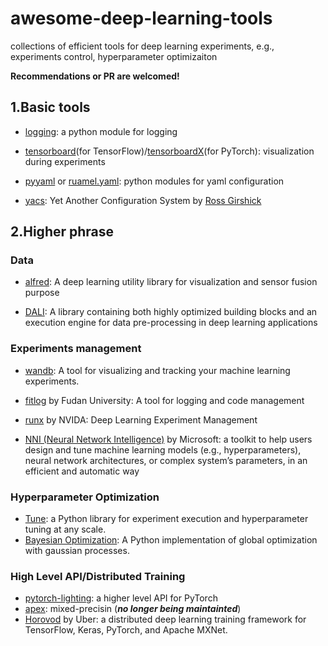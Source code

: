 # awesome-deep-learning-tools
collections of efficient tools for deep learning experiments, e.g., experiments control, hyperparameter optimizaiton

**Recommendations or PR are welcomed!**

## 1.Basic tools
- [logging](https://docs.python.org/3.6/library/logging.html): a python module for logging

- [tensorboard](https://www.tensorflow.org/tensorboard)(for TensorFlow)/[tensorboardX](https://github.com/lanpa/tensorboardX)(for PyTorch): visualization during experiments

- [pyyaml](https://pyyaml.org/) or [ruamel.yaml](https://pypi.org/project/ruamel.yaml/): python modules for yaml configuration

- [yacs](https://github.com/rbgirshick/yacs): Yet Another Configuration System by [Ross Girshick](http://www.rossgirshick.info/)

## 2.Higher phrase
### Data
- [alfred](https://github.com/jinfagang/alfred): A deep learning utility library for visualization and sensor fusion purpose

- [DALI](https://docs.nvidia.com/deeplearning/sdk/dali-developer-guide/docs/index.html): A library containing both highly optimized building blocks and an execution engine for data pre-processing in deep learning applications

### Experiments management
- [wandb](https://www.wandb.com/): A tool for visualizing and tracking your machine learning experiments. 

- [fitlog](https://github.com/fastnlp/fitlog) by Fudan University: A tool for logging and code management

- [runx](https://github.com/NVIDIA/runx) by NVIDA: Deep Learning Experiment Management

- [NNI (Neural Network Intelligence)](https://nni.readthedocs.io/en/latest/Overview.html) by Microsoft: a toolkit to help users design and tune machine learning models (e.g., hyperparameters), neural network architectures, or complex system’s parameters, in an efficient and automatic way

### Hyperparameter Optimization
- [Tune](https://docs.ray.io/en/latest/tune.html): a Python library for experiment execution and hyperparameter tuning at any scale.
- [Bayesian Optimization](https://github.com/fmfn/BayesianOptimization): A Python implementation of global optimization with gaussian processes.

### High Level API/Distributed Training
- [pytorch-lighting](https://pytorch-lightning.readthedocs.io/en/stable/): a higher level API for PyTorch
- [apex](http://apex.run/): mixed-precisin (***no longer being maintainted***)
- [Horovod](https://eng.uber.com/horovod/) by Uber: a distributed deep learning training framework for TensorFlow, Keras, PyTorch, and Apache MXNet.
